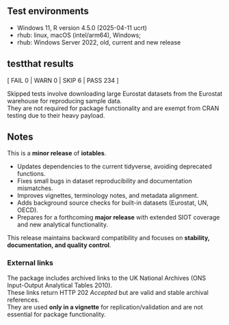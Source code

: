 ## Test environments
* Windows 11, R version 4.5.0 (2025-04-11 ucrt)
* rhub: linux, macOS (intel/arm64), Windows; 
* rhub: Windows Server 2022, old, current and new release

## testthat results
[ FAIL 0 | WARN 0 | SKIP 6 | PASS 234 ]

Skipped tests involve downloading large Eurostat datasets from the Eurostat 
warehouse for reproducing sample data.  
They are not required for package functionality and are exempt from CRAN testing 
due to their heavy payload.

## Notes
This is a **minor release** of **iotables**.

- Updates dependencies to the current tidyverse, avoiding deprecated functions.
- Fixes small bugs in dataset reproducibility and documentation mismatches.
- Improves vignettes, terminology notes, and metadata alignment.
- Adds background source checks for built-in datasets (Eurostat, UN, OECD).
- Prepares for a forthcoming **major release** with extended SIOT coverage and 
  new analytical functionality.

This release maintains backward compatibility and focuses on **stability,
documentation, and quality control**.

### External links
The package includes archived links to the UK National Archives 
(ONS Input-Output Analytical Tables 2010).  
These links return HTTP 202 *Accepted* but are valid and stable archival 
references.  
They are used **only in a vignette** for replication/validation and are not 
essential for package functionality.
